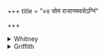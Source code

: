 +++
title = "०४ सोमं राजानमवसेऽग्निं"

+++

<details><summary>Whitney</summary>

### Translation
4. King Soma \[and\] Agni we call to aid with \[our\] songs (*gír*);  
\[also\] Āditya, Vishṇu, Sūrya, and the priest (*brahmán*) Brihaspati.

### Notes
Found in RV. (x. 141. 3), SV. (i. 91), VS. (ix. 26), and TS.MS.K. (as  
above). The only variant in RV. is the preferable *ādityā́n* in **c**; it  
is read also by the other texts except SV.K.; but SV. TS.MS.K. give  
*váruṇam* for *ávase* in **a**; and they and VS. have *anv ā́ rabhāmahe*  
for *gīrbhír havāmahe* in **b**. The comm. takes *brahmā́ṇam* in **d** as  
"Prajapati, creator of the gods."
</details>

<details><summary>Griffith</summary>

We call King Soma to our aid, and Agni with our songs and. hymn, The Adityas, Vishnu, Surya, and the Brahman-priest Brihaspati.
</details>
